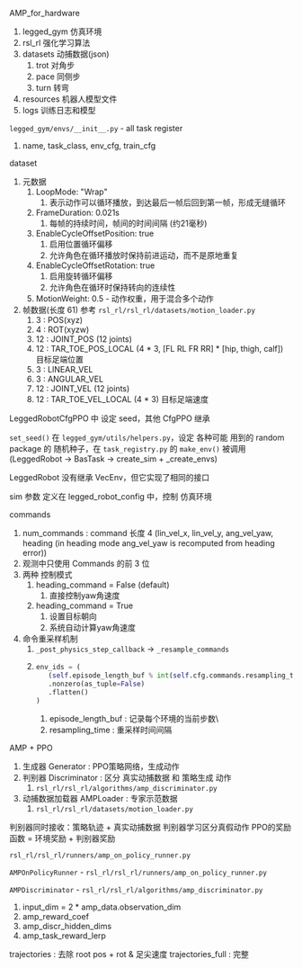 AMP_for_hardware
1. legged_gym   仿真环境
2. rsl_rl       强化学习算法
3. datasets     动捕数据(json)
   1. trot 对角步
   2. pace 同侧步
   3. turn 转弯
4. resources    机器人模型文件
5. logs         训练日志和模型


`legged_gym/envs/__init__.py` - all task register
1. name, task_class, env_cfg, train_cfg



dataset
1. 元数据
   1. LoopMode: "Wrap"
      1. 表示动作可以循环播放，到达最后一帧后回到第一帧，形成无缝循环
   2. FrameDuration: 0.021s
      1. 每帧的持续时间，帧间的时间间隔 (约21毫秒)
   3. EnableCycleOffsetPosition: true
      1. 启用位置循环偏移
      2. 允许角色在循环播放时保持前进运动，而不是原地重复
   4. EnableCycleOffsetRotation: true
      1. 启用旋转循环偏移
      2. 允许角色在循环时保持转向的连续性
   5. MotionWeight: 0.5 - 动作权重，用于混合多个动作
2. 帧数据(长度 61) 参考 `rsl_rl/rsl_rl/datasets/motion_loader.py`
   1. 3  : POS(xyz)
   2. 4  : ROT(xyzw)
   3. 12 : JOINT_POS (12 joints)
   4. 12 : TAR_TOE_POS_LOCAL (4 * 3, [FL RL FR RR] * [hip, thigh, calf]) 目标足端位置
   5. 3  : LINEAR_VEL
   6. 3  : ANGULAR_VEL
   7. 12 : JOINT_VEL (12 joints)
   8. 12 : TAR_TOE_VEL_LOCAL (4 * 3) 目标足端速度


LeggedRobotCfgPPO 中 设定 seed，其他 CfgPPO 继承

`set_seed()` 在 `legged_gym/utils/helpers.py`，设定 各种可能 用到的 random package 的 随机种子，在 `task_registry.py` 的 `make_env()` 被调用 (LeggedRobot -> BasTask -> create_sim + _create_envs)



LeggedRobot 没有继承 VecEnv，但它实现了相同的接口

sim 参数 定义在 legged_robot_config 中，控制 仿真环境



commands
1. num_commands : command 长度 4 (lin_vel_x, lin_vel_y, ang_vel_yaw, heading (in heading mode ang_vel_yaw is recomputed from heading error))
2. 观测中只使用 Commands 的前 3 位
3. 两种 控制模式
   1. heading_command = False (default)
      1. 直接控制yaw角速度
   2. heading_command = True
      1. 设置目标朝向
      2. 系统自动计算yaw角速度
4. 命令重采样机制
   1. `_post_physics_step_callback` -> `_resample_commands`
   2. ```python
      env_ids = (
         (self.episode_length_buf % int(self.cfg.commands.resampling_time / self.dt) == 0)
         .nonzero(as_tuple=False)
         .flatten()
      )
      ```
      1. episode_length_buf : 记录每个环境的当前步数\
      2. resampling_time : 重采样时间间隔




AMP + PPO
1. 生成器 Generator : PPO策略网络，生成动作
2. 判别器 Discriminator : 区分 真实动捕数据 和 策略生成 动作
   1. `rsl_rl/rsl_rl/algorithms/amp_discriminator.py`
3. 动捕数据加载器 AMPLoader : 专家示范数据
   1. `rsl_rl/rsl_rl/datasets/motion_loader.py`


判别器同时接收：策略轨迹 + 真实动捕数据
判别器学习区分真假动作
PPO的奖励函数 = 环境奖励 + 判别器奖励


`rsl_rl/rsl_rl/runners/amp_on_policy_runner.py`


`AMPOnPolicyRunner` - `rsl_rl/rsl_rl/runners/amp_on_policy_runner.py`

`AMPDiscriminator` - `rsl_rl/rsl_rl/algorithms/amp_discriminator.py`
1. input_dim = 2 * amp_data.observation_dim
2. amp_reward_coef
3. amp_discr_hidden_dims
4. amp_task_reward_lerp

trajectories : 去除 root pos + rot & 足尖速度
trajectories_full : 完整







